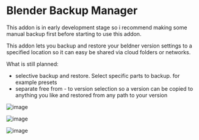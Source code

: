 # Blender Backup Manager

This addon is in early development stage so i recommend making some manual backup first before starting to use this addon.

This addon lets you backup and restore your beldner version settings to a specified location so it can easy be shared via cloud folders or networks.

What is still planned:
- selective backup and restore. Select specific parts to backup. for example presets
- separate free from - to version selection so a version can be copied to anything you like and restored from any path to your version

![image](https://user-images.githubusercontent.com/1472884/105773888-ed726e80-5f64-11eb-997b-bd9f20225b55.png)

![image](https://user-images.githubusercontent.com/1472884/105774019-0e3ac400-5f65-11eb-8485-7956701c55a9.png)


![image](https://user-images.githubusercontent.com/1472884/105774081-23afee00-5f65-11eb-8b5a-223666db2a20.png)

